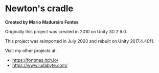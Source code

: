 # Newton's cradle

**Created by Mario Madureira Fontes**

Originally this project was created in 2010 on Unity 3D 2.6.0.

This project was reimported in July 2020 and rebuilt on Unity 2017.4.40f1.

Visit my other projects at:
- https://fontmas.itch.io/
- https://www.ludabyte.com/
